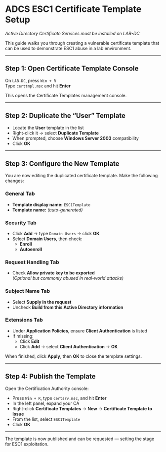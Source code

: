 # ADCS ESC1 Certificate Template Setup  
*Active Directory Certificate Services must be installed on LAB-DC*

This guide walks you through creating a vulnerable certificate template that can be used to demonstrate ESC1 abuse in a lab environment.

---

## Step 1: Open Certificate Template Console

On `LAB-DC`, press `Win + R`  
Type `certtmpl.msc` and hit **Enter**

This opens the Certificate Templates management console.

---

## Step 2: Duplicate the “User” Template

- Locate the **User** template in the list  
- Right-click it → select **Duplicate Template**
- When prompted, choose **Windows Server 2003** compatibility  
- Click **OK**

---

## Step 3: Configure the New Template

You are now editing the duplicated certificate template. Make the following changes:

### General Tab
- **Template display name:** `ESC1Template`  
- **Template name:** *(auto-generated)*

### Security Tab
- Click **Add** → type `Domain Users` → click **OK**
- Select **Domain Users**, then check:
  - **Enroll**
  - **Autoenroll**

### Request Handling Tab
- Check **Allow private key to be exported**  
*(Optional but commonly abused in real-world attacks)*

### Subject Name Tab
- Select **Supply in the request**
- Uncheck **Build from this Active Directory information**

### Extensions Tab
- Under **Application Policies**, ensure **Client Authentication** is listed
- If missing:
  - Click **Edit**
  - Click **Add** → select **Client Authentication** → **OK**

When finished, click **Apply**, then **OK** to close the template settings.

---

## Step 4: Publish the Template

Open the Certification Authority console:

- Press `Win + R`, type `certsrv.msc`, and hit **Enter**
- In the left panel, expand your CA
- Right-click **Certificate Templates** → **New** → **Certificate Template to Issue**
- From the list, select `ESC1Template`
- Click **OK**

---

The template is now published and can be requested — setting the stage for ESC1 exploitation.

